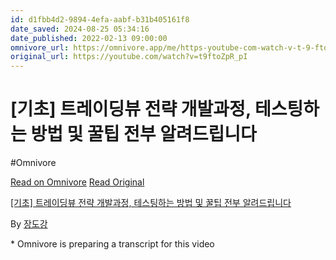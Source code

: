 ```yaml
---
id: d1fbb4d2-9894-4efa-aabf-b31b405161f8
date_saved: 2024-08-25 05:34:16
date_published: 2022-02-13 09:00:00
omnivore_url: https://omnivore.app/me/https-youtube-com-watch-v-t-9-fto-zp-r-p-i-19159a1700c
original_url: https://youtube.com/watch?v=t9ftoZpR_pI
---
```


# [기초] 트레이딩뷰 전략 개발과정, 테스팅하는 방법 및 꿀팁 전부 알려드립니다
#Omnivore
 
[Read on Omnivore](https://omnivore.app/me/https-youtube-com-watch-v-t-9-fto-zp-r-p-i-19159a1700c)
[Read Original](https://youtube.com/watch?v=t9ftoZpR_pI)
 
[\[기초\] 트레이딩뷰 전략 개발과정, 테스팅하는 방법 및 꿀팁 전부 알려드립니다](https://youtube.com/watch?v=t9ftoZpR%5FpI)

By [장도강](https://www.youtube.com/@jangdokang)

\* Omnivore is preparing a transcript for this video